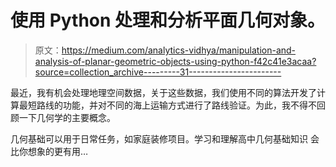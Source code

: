 # 使用 Python 处理和分析平面几何对象。

> 原文：<https://medium.com/analytics-vidhya/manipulation-and-analysis-of-planar-geometric-objects-using-python-f42c41e3acaa?source=collection_archive---------31----------------------->

最近，我有机会处理地理空间数据，关于这些数据，我们使用不同的算法开发了计算最短路线的功能，并对不同的海上运输方式进行了路线验证。为此，我不得不回顾一下几何学的主要概念。

几何基础可以用于日常任务，如家庭装修项目。学习和理解高中几何基础知识
会比你想象的更有用…